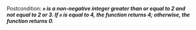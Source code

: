 Postcondition: ***`n` is a non-negative integer greater than or equal to 2 and not equal to 2 or 3. If `n` is equal to 4, the function returns 4; otherwise, the function returns 0.***